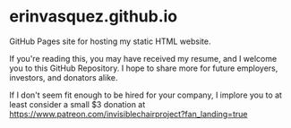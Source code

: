 # erinvasquez.github.io
GitHub Pages site for hosting my static HTML website.

If you're reading this, you may have received my resume, and I welcome you to this GitHub Repository.
I hope to share more for future employers, investors, and donators alike.

If I don't seem fit enough to be hired for your company, I implore you to at least consider a small $3 donation
at https://www.patreon.com/invisiblechairproject?fan_landing=true
